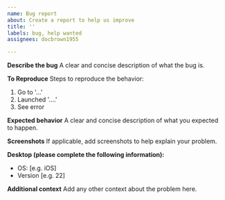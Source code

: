 ```yaml
---
name: Bug report
about: Create a report to help us improve
title: ''
labels: bug, help wanted
assignees: docbrown1955

---
```


**Describe the bug**
A clear and concise description of what the bug is.

**To Reproduce**
Steps to reproduce the behavior:
1. Go to '...'
2. Launched '....'
3. See error

**Expected behavior**
A clear and concise description of what you expected to happen.

**Screenshots**
If applicable, add screenshots to help explain your problem.

**Desktop (please complete the following information):**
 - OS: [e.g. iOS]
 - Version [e.g. 22]

**Additional context**
Add any other context about the problem here.
